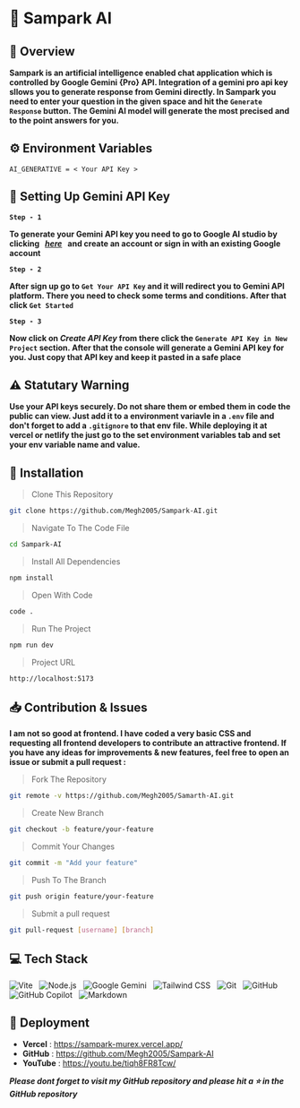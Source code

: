 # :robot: Sampark AI

## :eyes: Overview

**Sampark is an artificial intelligence enabled chat application which is controlled by Google **Gemini** {Pro} API. Integration of a gemini pro api key sllows you to generate response from Gemini directly. In **Sampark** you need to enter your question in the given space and hit the **`Generate Response`** button. The Gemini AI model will generate the most precised and to the point answers for you.**

## :gear: Environment Variables
```.env
AI_GENERATIVE = < Your API Key >
```
## :wrench: Setting Up Gemini API Key
**`Step - 1`** 
<br>

**To generate your Gemini API key you need to go to Google AI studio by clicking &nbsp; _[here](https://ai.google.dev/aistudio)_ &nbsp; and create an account or sign in with an existing Google account**
<br>

**`Step - 2`** 
<br>

**After sign up go to `Get Your API Key` and it will redirect you to Gemini API platform. There you need to check some terms and conditions. After that click `Get Started`**
<br>

**`Step - 3`**
<br>

**Now click on _Create API Key_ from there click the `Generate API Key in New Project` section. After that the console will generate a Gemini API key for you. Just copy that API key and keep it pasted in a safe place**

## :warning: Statutary Warning
**Use your API keys securely. Do not share them or embed them in code the public can view. Just add it to a environment variavle in a `.env` file and don't forget to add a `.gitignore` to that env file. While deploying it at vercel or netlify the just go to the set environment variables  tab and set your env variable name and value.**

## :floppy_disk: Installation

> Clone This Repository

```sh
git clone https://github.com/Megh2005/Sampark-AI.git
```

> Navigate To The Code File

```sh
cd Sampark-AI
```

> Install All Dependencies

```sh
npm install
```

> Open With Code

```sh
code .
```

> Run The Project

```sh
npm run dev
```

> Project URL

```sh
http://localhost:5173
```

## :inbox_tray: Contribution & Issues
**I am not so good at frontend. I have coded a very basic CSS and requesting all frontend developers to contribute an attractive frontend. If you have any ideas for improvements & new features, feel free to open an issue or submit a pull request :**
> Fork The Repository
```sh
git remote -v https://github.com/Megh2005/Samarth-AI.git
```
> Create New Branch 
```sh
git checkout -b feature/your-feature
```
> Commit Your Changes
```sh
git commit -m "Add your feature"
```
> Push To The Branch
```sh
git push origin feature/your-feature
```
> Submit a pull request
```sh
git pull-request [username] [branch]
```

## :computer: Tech Stack

![Vite](https://img.shields.io/badge/Vite-646CFF?logo=vite&logoColor=fff&style=for-the-badge)
&nbsp;
![Node.js](https://img.shields.io/badge/Node.js-5FA04E?logo=nodedotjs&logoColor=fff&style=for-the-badge)
&nbsp;
![Google Gemini](https://img.shields.io/badge/Google%20Gemini-8E75B2?logo=googlegemini&logoColor=fff&style=for-the-badge)
&nbsp;
![Tailwind CSS](https://img.shields.io/badge/Tailwind%20CSS-06B6D4?logo=tailwindcss&logoColor=fff&style=for-the-badge)
&nbsp;
![Git](https://img.shields.io/badge/Git-F05032?logo=git&logoColor=fff&style=for-the-badge)
&nbsp;
![GitHub](https://img.shields.io/badge/GitHub-181717?logo=github&logoColor=fff&style=for-the-badge)
&nbsp;
![GitHub Copilot](https://img.shields.io/badge/GitHub%20Copilot-000?logo=githubcopilot&logoColor=fff&style=for-the-badge)
&nbsp;
![Markdown](https://img.shields.io/badge/Markdown-000?logo=markdown&logoColor=fff&style=for-the-badge)

## :link: Deployment
- **Vercel** : https://sampark-murex.vercel.app/
- **GitHub** : https://github.com/Megh2005/Sampark-AI
- **YouTube** : https://youtu.be/tiqh8FR8Tcw/

**_Please dont forget to visit my GitHub repository and please hit a :star: in the GitHub repository_**
